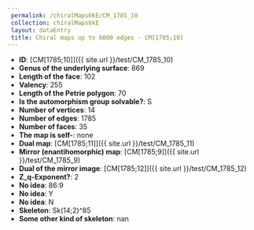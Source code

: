 ```yaml
--- 
 permalink: /chiralMaps6kE/CM_1785_10 
 collection: chiralMaps6kE
 layout: dataEntry
 title: Chiral maps up to 6000 edges - CM[1785;10]
---
```


- **ID**: [CM[1785;10]]({{ site.url }}/test/CM_1785_10)
- **Genus of the underlying surface**: 869
- **Length of the face**: 102
- **Valency**: 255
- **Length of the Petrie polygon**: 70
- **Is the automorphism group solvable?**: S
- **Number of vertices**: 14
- **Number of edges**: 1785
- **Number of faces**: 35
- **The map is self-**: none
- **Dual map**: [CM[1785;11]]({{ site.url }}/test/CM_1785_11)
- **Mirror (enantihomorphic) map**: [CM[1785;9]]({{ site.url }}/test/CM_1785_9)
- **Dual of the mirror image**: [CM[1785;12]]({{ site.url }}/test/CM_1785_12)
- **Z_q-Exponent?**: 2
- **No idea**:  86:9
- **No idea**: Y
- **No idea**: N
- **Skeleton**: Sk(14;2)^85
- **Some other kind of skeleton**: nan
